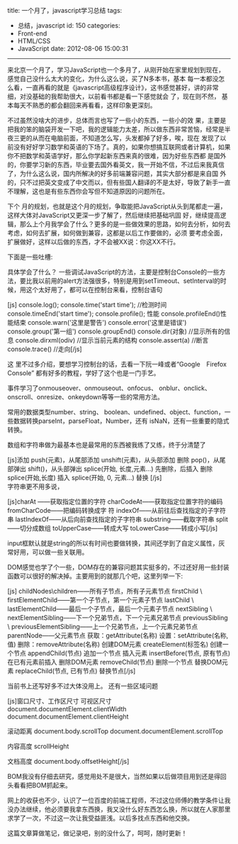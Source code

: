 title: 一个月了，javascript学习总结
tags:
  - 总结，javascript
id: 150
categories:
  - Front-end
  - HTML/CSS
  - JavaScript
date: 2012-08-06 15:00:31
---

来北京一个月了，学习JavaScript也一个多月了，从刚开始在家里规划到现在，感觉自己没什么太大的变化，为什么这么说，买了N多本书，基本 每一本都没怎么看，一直再看的就是《javascript高级程序设计》，这书感觉甚好，讲的非常细，对没基础的我帮助很大，以前看书都是看一下感觉就会 了，现在则不然， 基本每天不熟悉的都会翻回来再看看，这样印象更深刻。

不过虽然没啥大的进步，总体而言也写了一些小的东西，一些小的效 果，主要是把我的笨的脑袋开发一下吧，我的逻辑能力太差，所以做东西非常苦恼，经常是半夜三更的从而在电脑前面，不知道怎么写，头发都掉了好多，唉，现在 发现了以前没有好好学习数学和英语的下场了。真的，如果你想搞互联网或者计算机，如果你不把数学和英语学好，那么你学起新东西来真的很难，因为好些东西都 是国外的，你要学习新的东西，毕业要去国外看英文，我一开始不信，不过后来我真信了，为什么这么说，国内所解决的好多前端兼容问题，其实大部分都是来自国 外的，只不过把英文变成了中文而以，但有些国人翻译的不是太好，导致了新手一直不理解，这也是有些东西你会写但不知道原因的问题所在。

下个 月的规划，也就是这个月的规划，争取能把JavaScript从头到尾都走一遍，这样大体对JavaScript又更深一步了解了，然后继续把基础巩固 好，继续提高逻辑，那么上个月我学会了什么？更多的是一些做效果的思路，如何去分析，如何去考虑，如何去扩展，如何做到兼容，这都是以后工作要做的，必须 要考虑全面，扩展做好，这样以后做的东西，才不会被XX说：你这XX不行。

<!--more-->下面是一些吐槽:

具体学会了什么？ 一些调试JavaScript的方法，主要是控制台Console的一些方法，要比我以前用的alert方法强很多，特别是用到setTimeout、setInterval的时候，用这个太好用了，都可以在控制台来看，控制台语句

[js]
console.log();
console.time('start time'); //检测时间
console.timeEnd('start time');
console.profile(); 性能
console.profileEnd()性能结束
console.warn('这里是警告')
console.error('这里是错误')
console.group('第一组')
console.groupEnd()
console.dir(对象) //显示所有的信息
console.dirxml(odiv) //显示当前元素的结构
console.assert(a) //断言
console.trace() //走向[/js]

这 里不过多介绍，要想学习控制台的话，去看一下阮一峰或者“Google　Firefox Console” 都有好多的教程，学好了这个也是一门手艺。

事件学习了onmouseover、onmouseout、onfocus、 onblur、onclick、onscroll、onresize、onkeydown等等一些的常用方法。

常用的数据类型number、string、 boolean、undefined、object、function，一些数据转换parseInt，parseFloat，Number，还有 isNaN，还有一些重要的隐式转换。

数组和字符串做为最基本也是最常用的东西被我练了又练，终于分清楚了
<div>[js]添加
push(元素)，从尾部添加
unshift(元素)，从头部添加
删除
pop()，从尾部弹出
shift()，从头部弹出
splice(开始, 长度,元素…)
先删除，后插入
删除
splice(开始,长度)
插入
splice(开始, 0, 元素…)
替换
[/js]

</div>
字符串更不用多说，

[js]charAt ——获取指定位置的字符
charCodeAt——获取指定位置字符的编码
fromCharCode——把编码转换成字 符
indexOf——从前往后查找指定的子字符串
lastIndexOf——从后向前查找指定的子字符串
substring——截取字符串
split——切分成数组
toUpperCase——转成大写
toLowerCase——转成小写[/js]

input框默认就是string的所以有时间也要做转换，其间还学到了自定义属性，灰常好用，可以做一些关联用。

DOM感觉也学了个一些，DOM存在的兼容问题其实挺多的，不过还好用一些封装函数可以很好的解决掉。主要用到的就那几个吧，这里列举一下:

[js]
childNodes\children——所有子节点，所有子元素节点
firstChild \ firstElementChild——第一个子节点，第一个元素子节点
lastChild \ lastElementChild——最后一个子节点，最后一个元素子节点
nextSibling \ nextElementSibling——下一个兄弟节点，下一个元素兄弟节点
previousSibling \ previousElementSibling——上一个兄弟节点，上一个元素兄弟节点
parentNode——父元素节点
获取：getAttribute(名称)
设置：setAttribute(名称, 值)
删除：removeAttribute(名称)
创建DOM元素
createElement(标签名) 创建一个节点
appendChild(节点) 追加一个节点
插入元素
insertBefore(节点, 原有节点) 在已有元素前插入
删除DOM元素
removeChild(节点) 删除一个节点
替换DOM元素
replaceChild(节点, 已有节点) 替换节点[/js]

当前书上还写好多不过大体没用上。
还有一些区域问题

[js]窗口尺寸、工作区尺寸
可视区尺寸
document.documentElement.clientWidth
document.documentElement.clientHeight

滚动距离
document.body.scrollTop
document.documentElement.scrollTop

内容高度
scrollHeight

文档高度
document.body.offsetHeight[/js]

BOM我没有仔细去研究，感觉用处不是很大，当然如果以后做项目用到还是得回头看看把BOM抓起来。

网上的收获也不少，认识了一位百度的前端工程师，不过这位师傅的教学条件让我没办法继续，他必须要我拿东西换，我又没什么好东西怎么换，所以就在人家那里求学了一次，不过这一次让我受益匪浅。以后多找点东西和他交换。

这篇文章算做笔记，做记录吧，别的没什么了，呵呵，随时更新！